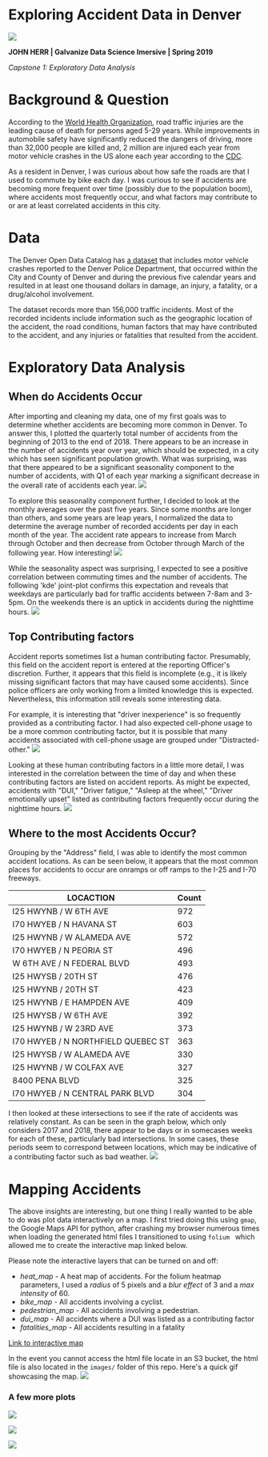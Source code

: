 Exploring Accident Data in Denver
=====

![](images/traffic.jpg)

**JOHN HERR | Galvanize Data Science Imersive | Spring 2019** 

*Capstone 1: Exploratory Data Analysis*

# Background & Question
According to the [World Health Organization](https://www.who.int/news-room/fact-sheets/detail/road-traffic-injuries), road traffic injuries are the leading cause of death for persons aged 5-29 years. While improvements in automobile safety have significantly reduced the dangers of driving, more than 32,000 people are killed and, 2 million are injured each year from motor vehicle crashes in the US alone each year according to the [CDC](https://www.cdc.gov/vitalsigns/motor-vehicle-safety/index.html).

As a resident in Denver, I was curious about how safe the roads are that I used to commute by bike each day.  I was curious to see if accidents are becoming more frequent over time (possibly due to the population boom), where accidents most frequently occur, and what factors may contribute to or are at least correlated accidents in this city.


# Data
The Denver Open Data Catalog has [a dataset](https://www.denvergov.org/opendata/dataset/city-and-county-of-denver-traffic-accidents)  that includes motor vehicle crashes reported to the Denver Police Department, that occurred within the City and County of Denver and during the previous five calendar years and resulted in at least one thousand dollars in damage, an injury, a fatality, or a drug/alcohol involvement. 


The dataset records more than 156,000 traffic incidents. Most of the recorded incidents include information such as the geographic location of the accident, the road conditions, human factors that may have contributed to the accident, and any injuries or fatalities that  resulted from the accident. 


# Exploratory Data Analysis

## When do Accidents Occur
After importing and cleaning my data, one of my first goals was to determine whether accidents are becoming more common in Denver.  To answer this, I plotted the quarterly total number of accidents from the beginning of 2013 to the end of 2018. There appears to be an increase in the number of accidents year over year, which should be expected, in a city which has seen significant population growth.  What was surprising, was that there appeared to be a significant seasonality component to the number of accidents, with Q1 of each year marking a significant decrease in the overall rate of accidents each year.
![](images/accidents_over_time_Q.png)

To explore this seasonality component further, I decided to look at the monthly averages over the past five years.  Since some months are longer than others, and some years are leap years, I normalized the data to determine the average number of recorded accidents per day in each month of the year. The accident rate appears to increase from March through October and then decrease from October through March of the following year. How interesting!
![](images/accidents_per_day.png)

While the seasonality aspect was surprising, I expected to see a positive correlation between commuting times and the number of accidents. The following 'kde' joint-plot confirms this expectation and reveals that weekdays are particularly bad for traffic accidents between 7-8am and  3-5pm. On the weekends there is an uptick in accidents during the nighttime hours. 
![](images/when_accidents_occur_joint_plot.png)

## Top Contributing factors
Accident reports sometimes list a human contributing factor. Presumably, this field on the accident report is entered at the reporting Officer's discretion.  Further, it appears that this field is incomplete (e.g., it is likely missing significant factors that may have caused some accidents).  Since police officers are only working from a limited knowledge this is expected. Nevertheless,  this information still reveals some interesting data.


For example, it is interesting that "driver inexperience" is so frequently provided as a contributing factor. I had also expected cell-phone usage to be a more common contributing factor, but it is possible that many accidents associated with cell-phone usage are grouped under "Distracted-other." 
![](images/human_contributing_factors_bar_plot.png)

Looking at these human contributing factors in a little more detail, I was interested in the correlation between the time of day and when these contributing factors are listed on accident reports. As might be expected, accidents with "DUI," "Driver fatigue," "Asleep at the wheel," "Driver emotionally upset" listed as contributing factors frequently occur during the nighttime hours.
![](images/human_contributing_factors_violin_plot.png)


## Where to the most Accidents Occur?
Grouping by the "Address" field, I was able to identify the most common accident locations.  As can be seen below, it appears that the most common places for accidents to occur are onramps or off ramps to the I-25 and I-70 freeways.

| LOCACTION                        | Count|
|------------------------------------|----|
| I25 HWYNB / W 6TH AVE              | 972 |
| I70 HWYEB / N HAVANA ST            | 603 |
| I25 HWYNB / W ALAMEDA AVE          | 572 |
| I70 HWYEB / N PEORIA ST            | 496 |
| W 6TH AVE / N FEDERAL BLVD         | 493 |
| I25 HWYSB / 20TH ST                | 476 |
| I25 HWYNB / 20TH ST                | 423 |
| I25 HWYNB / E HAMPDEN AVE          | 409 |
| I25 HWYSB / W 6TH AVE              | 392 |
| I25 HWYNB / W 23RD AVE             | 373 |
| I70 HWYEB / N NORTHFIELD QUEBEC ST | 363 |
| I25 HWYSB / W ALAMEDA AVE          | 330 |
| I25 HWYNB / W COLFAX AVE           | 327 |
| 8400 PENA BLVD                     | 325 |
| I70 HWYEB / N CENTRAL PARK BLVD    | 304 |


I then looked at these intersections to see if the rate of accidents was relatively constant. As can be seen in the graph below, which only considers  2017 and 2018, there appear to be days or in somecases weeks for each of these, particularly bad intersections. In some cases, these periods seem to correspond between locations, which may be indicative of a contributing factor such as bad weather.
![](images/top_accident_locations_swarm_plot.png)


# Mapping Accidents
The above insights are interesting, but one thing I really wanted to be able to do was plot data interactively on a map.  I first tried doing this using `gmap`, the Google Maps API for python, after crashing my browser numerous times when loading the generated html files I transitioned to using `folium ` which allowed me to create the interactive map linked below.

Please note the interactive layers that can be turned on and off:
- *heat_map* - A heat map of accidents. For the folium heatmap parameters, I used a  *radius* of 5 pixels and  a *blur effect* of 3 and a *max intensity* of 60.
- *bike_map* - All accidents involving a cyclist.
- *pedestrian_map* - All accidents involving a pedestrian.
- *dui_map* - All accidents where a DUI was listed as a contributing factor
- *fatalities_map* - All accidents resulting in a fatality


[Link to interactive map](https://s3-us-west-1.amazonaws.com/folium.map/folium_heat.html)

In the event you cannot access the html file locate in an S3 bucket, the html file is also located in the `images/` folder of this repo.  Here's a quick gif showcasing the map.
![](images/heat_map.gif)

### A few more plots
![](images/road_location_bar_plot.png)

![](images/light_condition_bar_plot.png)

![](images/road_condition_bar_plot.png)

